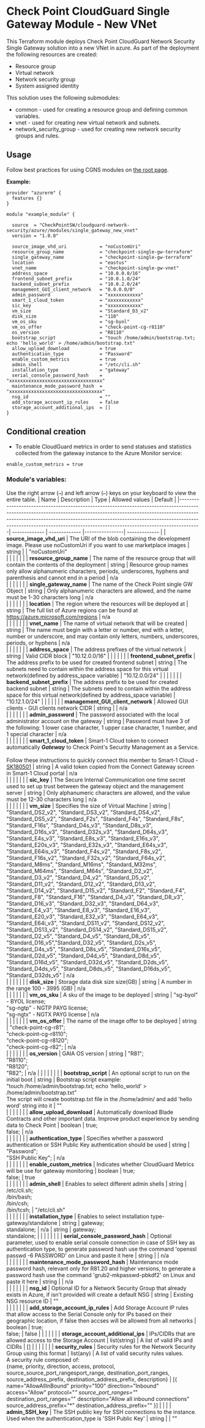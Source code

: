 # Check Point CloudGuard Single Gateway Module - New VNet 

This Terraform module deploys Check Point CloudGuard Network Security Single Gateway solution into a new VNet in azure.
As part of the deployment the following resources are created:
- Resource group
- Virtual network
- Network security group
- System assigned identity


This solution uses the following submodules:
- common - used for creating a resource group and defining common variables.
- vnet - used for creating new virtual network and subnets.
- network_security_group - used for creating new network security groups and rules.

## Usage
Follow best practices for using CGNS modules on [the root page](https://registry.terraform.io/modules/chkp-guybarak/guy-test1/azure/latest#:~:text=Best%20Practices%20for%20Using%20Our%20Modules).

**Example:**
```
provider "azurerm" {
  features {}
}

module "example_module" {

  source  = "CheckPointSW/cloudguard-network-security/azure//modules/single_gateway_new_vnet"
  version = "1.0.0"

  source_image_vhd_uri            = "noCustomUri"
  resource_group_name             = "checkpoint-single-gw-terraform"
  single_gateway_name             = "checkpoint-single-gw-terraform"
  location                        = "eastus"
  vnet_name                       = "checkpoint-single-gw-vnet"
  address_space                   = "10.0.0.0/16"
  frontend_subnet_prefix          = "10.0.1.0/24"
  backend_subnet_prefix           = "10.0.2.0/24"
  management_GUI_client_network   = "0.0.0.0/0"
  admin_password                  = "xxxxxxxxxxxx"
  smart_1_cloud_token             = "xxxxxxxxxxxx"
  sic_key                         = "xxxxxxxxxxxx"
  vm_size                         = "Standard_D3_v2"
  disk_size                       = "110"
  vm_os_sku                       = "sg-byol"
  vm_os_offer                     = "check-point-cg-r8110"
  os_version                      = "R8110"
  bootstrap_script                = "touch /home/admin/bootstrap.txt; echo 'hello_world' > /home/admin/bootstrap.txt"
  allow_upload_download           = true
  authentication_type             = "Password"
  enable_custom_metrics           = true
  admin_shell                     = "/etc/cli.sh"
  installation_type               = "gateway"
  serial_console_password_hash    = "xxxxxxxxxxxxxxxxxxxxxxxxxxxxxxxxxx"
  maintenance_mode_password_hash  = "xxxxxxxxxxxxxxxxxxxxxxxxxxxxxxxxxx"
  nsg_id                          = ""
  add_storage_account_ip_rules    = false
  storage_account_additional_ips  = []
}
```
  
## Conditional creation
-  To enable CloudGuard metrics in order to send statuses and statistics collected from the gateway instance to the Azure Monitor service:
  ```
  enable_custom_metrics = true
  ```


### Module's variables:
Use the right arrow (`→`) and left arrow (`←`) keys on your keyboard to view the entire table.
 | Name          | Description | Type | Allowed values | Default        |
 |---------------------------------------------------------------------------------------------------------------------------------------------------------------------------------------------------------------------------------------------------------------------------------------------------------------------------------| ------------- | ------------- |----------------| ------------- |
 | **source_image_vhd_uri** | The URI of the blob containing the development image. Please use noCustomUri if you want to use marketplace images                                                                                                                                                                                                              | string | | "noCustomUri"  
 |  |                                                                                                                                                                                                                                                                                                                                 |  |  |                |
 | **resource_group_name** | The name of the resource group that will contain the contents of the deployment                                                                                                                                                                                                                                                 | string | Resource group names only allow alphanumeric characters, periods, underscores, hyphens and parenthesis and cannot end in a period | n/a            
 |  |                                                                                                                                                                                                                                                                                                                                 |  |  |                |
 | **single_gateway_name** | The name of the Check Point single GW Object                                                                                                                                                                                                                                                                                    | string | Only alphanumeric characters are allowed, and the name must be 1-30 characters long | n/a            
 |  |                                                                                                                                                                                                                                                                                                                                 |  |  |                |
 | **location** | The region where the resources will be deployed at                                                                                                                                                                                                                                                                              | string | The full list of Azure regions can be found at https://azure.microsoft.com/regions | n/a            
 |  |                                                                                                                                                                                                                                                                                                                                 |  |  |                |
 | **vnet_name** | The name of virtual network that will be created                                                                                                                                                                                                                                                                                | string | The name must begin with a letter or number, end with a letter, number or underscore, and may contain only letters, numbers, underscores, periods, or hyphens | n/a            
 |  |                                                                                                                                                                                                                                                                                                                                 |  |  |                |
 | **address_space** | The address prefixes of the virtual network                                                                                                                                                                                                                                                                                     | string | Valid CIDR block | "10.12.0.0/16" 
 |  |                                                                                                                                                                                                                                                                                                                                 |  |  |                |
 | **frontend_subnet_prefix** | The address prefix to be used for created frontend subnet                                                                                                                                                                                                                                                                       | string | The subnets need to contain within the address space for this virtual network(defined by address_space variable) | "10.12.0.0/24" 
 |  |                                                                                                                                                                                                                                                                                                                                 |  |  |                |
 | **backend_subnet_prefix** | The address prefix to be used for created backend subnet                                                                                                                                                                                                                                                                        | string | The subnets need to contain within the address space for this virtual network(defined by address_space variable) | "10.12.1.0/24" 
 |  |                                                                                                                                                                                                                                                                                                                                 |  |  |                |
 | **management_GUI_client_network** | Allowed GUI clients - GUI clients network CIDR                                                                                                                                                                                                                                                                                  | string | | n/a            
 |  |                                                                                                                                                                                                                                                                                                                                 |  |  |                |
 | **admin_password** | The password associated with the local administrator account on the gateway                                                                                                                                                                                                                                                     | string | Password must have 3 of the following: 1 lower case character, 1 upper case character, 1 number, and 1 special character | n/a            
 |  |                                                                                                                                                                                                                                                                                                                                 |  |  |                |
 | **smart_1_cloud_token** | Smart-1 Cloud token to connect automatically ***Gateway*** to Check Point's Security Management as a Service. <br/><br/> Follow these instructions to quickly connect this member to Smart-1 Cloud - [SK180501](https://supportcenter.checkpoint.com/supportcenter/portal?eventSubmit_doGoviewsolutiondetails=&solutionid=sk180501) | string | A valid token copied from the Connect Gateway screen in Smart-1 Cloud portal | n/a            
 |  |                                                                                                                                                                                                                                                                                                                                 |  |  |                |
 | **sic_key** | The Secure Internal Communication one time secret used to set up trust between the gateway object and the management server                                                                                                                                                                                                     | string | Only alphanumeric characters are allowed, and the value must be 12-30 characters long | n/a            
 |  |                                                                                                                                                                                                                                                                                                                                 |  |  |                |
 | **vm_size** | Specifies the size of Virtual Machine                                                                                                                                                                                                                                                                                           | string | "Standard_DS2_v2", "Standard_DS3_v2", "Standard_DS4_v2", "Standard_DS5_v2", "Standard_F2s", "Standard_F4s", "Standard_F8s", "Standard_F16s", "Standard_D4s_v3", "Standard_D8s_v3", "Standard_D16s_v3", "Standard_D32s_v3", "Standard_D64s_v3", "Standard_E4s_v3", "Standard_E8s_v3", "Standard_E16s_v3", "Standard_E20s_v3", "Standard_E32s_v3", "Standard_E64s_v3", "Standard_E64is_v3", "Standard_F4s_v2", "Standard_F8s_v2", "Standard_F16s_v2", "Standard_F32s_v2", "Standard_F64s_v2", "Standard_M8ms", "Standard_M16ms", "Standard_M32ms", "Standard_M64ms", "Standard_M64s", "Standard_D2_v2", "Standard_D3_v2", "Standard_D4_v2", "Standard_D5_v2", "Standard_D11_v2", "Standard_D12_v2", "Standard_D13_v2", "Standard_D14_v2", "Standard_D15_v2", "Standard_F2", "Standard_F4", "Standard_F8", "Standard_F16", "Standard_D4_v3", "Standard_D8_v3", "Standard_D16_v3", "Standard_D32_v3", "Standard_D64_v3", "Standard_E4_v3", "Standard_E8_v3", "Standard_E16_v3", "Standard_E20_v3", "Standard_E32_v3", "Standard_E64_v3", "Standard_E64i_v3", "Standard_DS11_v2", "Standard_DS12_v2", "Standard_DS13_v2", "Standard_DS14_v2", "Standard_DS15_v2", "Standard_D2_v5", "Standard_D4_v5", "Standard_D8_v5", "Standard_D16_v5","Standard_D32_v5", "Standard_D2s_v5", "Standard_D4s_v5", "Standard_D8s_v5", "Standard_D16s_v5", "Standard_D2d_v5", "Standard_D4d_v5", "Standard_D8d_v5", "Standard_D16d_v5", "Standard_D32d_v5", "Standard_D2ds_v5", "Standard_D4ds_v5", "Standard_D8ds_v5", "Standard_D16ds_v5", "Standard_D32ds_v5" | n/a            
 |  |                                                                                                                                                                                                                                                                                                                                 |  |  |                |
 | **disk_size** | Storage data disk size size(GB)                                                                                                                                                                                                                                                                                                 | string | A number in the range 100 - 3995 (GB) | n/a            
 |  |                                                                                                                                                                                                                                                                                                                                 |  |  |                |
 | **vm_os_sku** | A sku of the image to be deployed                                                                                                                                                                                                                                                                                               | string |  "sg-byol" - BYOL license; <br/>"sg-ngtp" - NGTP PAYG license; <br/>"sg-ngtx" - NGTX PAYG license | n/a            
 |  |                                                                                                                                                                                                                                                                                                                                 |  |  |                |
 | **vm_os_offer** | The name of the image offer to be deployed                                                                                                                                                                                                                                                                                      | string | "check-point-cg-r81"; <br/>"check-point-cg-r8110"; <br/>"check-point-cg-r8120"; <br/>"check-point-cg-r82"; | n/a            
 |  |                                                                                                                                                                                                                                                                                                                                 |  |  |                |
 | **os_version** | GAIA OS version                                                                                                                                                                                                                                                                                                                 | string | "R81"; <br/>"R8110"; <br/>"R8120"; <br/>"R82"; | n/a |
 |  |                                                                                                                                                                                                                                                                                                                                 |  |  |                |
 | **bootstrap_script** | An optional script to run on the initial boot                                                                                                                                                                                                                                                                                   | string | Bootstrap script example: <br/>"touch /home/admin/bootstrap.txt; echo 'hello_world' > /home/admin/bootstrap.txt" <br/>The script will create bootstrap.txt file in the /home/admin/ and add 'hello word' string into it | ""             
 |  |                                                                                                                                                                                                                                                                                                                                 |  |  |                |
 | **allow_upload_download** | Automatically download Blade Contracts and other important data. Improve product experience by sending data to Check Point                                                                                                                                                                                                      | boolean | true; <br/>false; | n/a            
 |  |                                                                                                                                                                                                                                                                                                                                 |  |  |                |
 | **authentication_type** | Specifies whether a password authentication or SSH Public Key authentication should be used                                                                                                                                                                                                                                     | string | "Password"; <br/>"SSH Public Key"; | n/a            
 |  |                                                                                                                                                                                                                                                                                                                                 |  |  |                |
 | **enable_custom_metrics** | Indicates whether CloudGuard Metrics will be use for gateway monitoring                                                                                                                                                                                                                                                         | boolean | true; <br/>false; | true           
 |  |                                                                                                                                                                                                                                                                                                                                 |  |  |                |
 | **admin_shell** | Enables to select different admin shells                                                                                                                                                                                                                                                                                        | string | /etc/cli.sh; <br/>/bin/bash; <br/>/bin/csh; <br/>/bin/tcsh; | "/etc/cli.sh"  
 |  |                                                                                                                                                                                                                                                                                                                                 |  |  |                |
 | **installation_type** | Enables to select installation type- gateway/standalone                                                                                                                                                                                                                                                                         | string | gateway; <br/>standalone; | n/a            | string | gateway; <br/>standalone; |
 |  |  |  |  |                |
 | **serial_console_password_hash** | Optional parameter, used to enable serial console connection in case of SSH key as authentication type, to generate password hash use the command 'openssl passwd -6 PASSWORD' on Linux and paste it here  | string | | n/a            
 |  |  |  |  |                |
 | **maintenance_mode_password_hash** | Maintenance mode password hash, relevant only for R81.20 and higher versions, to generate a password hash use the command 'grub2-mkpasswd-pbkdf2' on Linux and paste it here  | string | | n/a            
 |  |  |  |  |                |
 | **nsg_id** | Optional ID for a Network Security Group that already exists in Azure, if isn't provided will create a default NSG | string | Existing NSG resource ID | ""             
 |  |  |  |  |  |
 | **add_storage_account_ip_rules** | Add Storage Account IP rules that allow access to the Serial Console only for IPs based on their geographic location, if false then accses will be allowed from all networks | boolean | true; <br/>false; |  false
 |  |  |  |  |  |
 | **storage_account_additional_ips** | IPs/CIDRs that are allowed access to the Storage Account | list(string) | A list of valid IPs and CIDRs | []
|  |  |  |                |                                                                                                                                                                                                                                         |
| **security_rules**                        | Security rules for the Network Security Group using this format | list(any)      | A list of valid security rules values.<br />A security rule composed of: <br />{name, priority, direction, access, protocol, source_source_port_rangesport_range, destination_port_ranges, source_address_prefix, destination_address_prefix, description} | [{     name="AllowAllInBound"         priority="100"          direction="Inbound"          access="Allow"          protocol="*"          source_port_ranges="*"          destination_port_ranges=""          description="Allow all inbound connections"          source_address_prefix="*"          destination_address_prefix=""      }] 
 |                |                                                                               |
| **admin_SSH_key**                        | The SSH public key for SSH connections to the instance. <br />Used when the authentication_type is 'SSH Public Key' | string     | | ""
